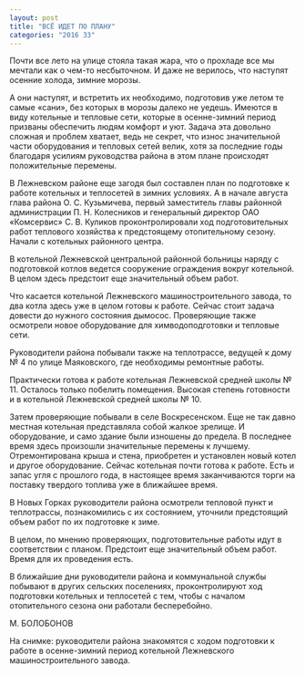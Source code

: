 ```yaml
---
layout: post
title: "ВСЁ ИДЕТ ПО ПЛАНУ"
categories: "2016 33"
---
```


Почти все лето на улице стояла такая жара, что о прохладе все мы мечтали как о чем-то несбыточном. И даже не верилось, что наступят осенние холода, зимние морозы.

А они наступят, и встретить их необходимо, подготовив уже летом те самые «сани», без которых в морозы далеко не уедешь. Имеются в виду котельные и тепловые сети, которые в осенне-зимний период призваны обеспечить людям комфорт и уют. Задача эта довольно сложная и проблем хватает, ведь не секрет, что износ значительной части оборудования и тепловых сетей велик, хотя за последние годы благодаря усилиям руководства района в этом плане происходят положительные перемены.

В Лежневском районе еще загодя был составлен план по подготовке к работе котельных и теплосетей в зимних условиях. А в начале августа глава района О. С. Кузьмичева, первый заместитель главы районной администрации П. Н. Колесников и генеральный директор ОАО «Комсервис» С. В. Куликов проконтролировали ход подготовительных работ теплового хозяйства к предстоящему отопительному сезону. Начали с котельных районного центра.

В котельной Лежневской центральной районной больницы наряду с подготовкой котлов ведется сооружение ограждения вокруг котельной. В целом здесь предстоит еще значительный объем работ.

Что касается котельной Лежневского машиностроительного завода, то два котла здесь уже в целом готовы к работе. Сейчас стоит задача довести до нужного состояния дымосос. Проверяющие также осмотрели новое оборудование для химводоподготовки и тепловые сети.

Руководители района побывали также на теплотрассе, ведущей к дому № 4 по улице Маяковского, где необходимы ремонтные работы.

Практически готова к работе котельная Лежневской средней школы № 11. Осталось только побелить помещения. Высокая степень готовности и в котельной Лежневской средней школы № 10.

Затем проверяющие побывали в селе Воскресенском. Еще не так давно местная котельная представляла собой жалкое зрелище. И оборудование, и само здание были изношены до предела. В последнее время здесь произошли значительные перемены к лучшему. Отремонтирована крыша и стена, приобретен и установлен новый котел и другое оборудование. Сейчас котельная почти готова к работе. Есть и запас угля с прошлого года, в  настоящее время заканчиваются торги на поставку твердого топлива уже в ближайшее время.

В Новых Горках руководители района осмотрели тепловой пункт и теплотрассы, познакомились с их состоянием, уточнили предстоящий объем работ по их подготовке к зиме.

В целом, по мнению проверяющих, подготовительные работы идут в соответствии с планом. Предстоит еще значительный объем работ. Время для их проведения есть.

В ближайшие дни руководители района и коммунальной службы побывают в других сельских поселениях, проконтролируют ход подготовки котельных и теплосетей с тем, чтобы с началом отопительного сезона они работали бесперебойно.

М. БОЛОБОНОВ

На снимке: руководители района знакомятся с ходом подготовки к работе в осенне-зимний период котельной Лежневского машиностроительного завода.



